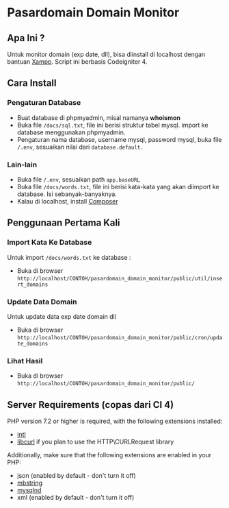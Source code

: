# Pasardomain Domain Monitor

## Apa Ini ?

Untuk monitor domain (exp date, dll), bisa diinstall di localhost dengan bantuan [Xampp](https://www.apachefriends.org/index.html).
Script ini berbasis Codeigniter 4.


## Cara Install
### Pengaturan Database
- Buat database di phpmyadmin, misal namanya **whoismon**
- Buka file `/docs/sql.txt`, file ini berisi struktur tabel mysql. import ke database menggunakan phpmyadmin.
- Pengaturan nama database, username mysql, password mysql, buka file `/.env`, sesuaikan nilai dari `database.default.`

### Lain-lain
- Buka file `/.env`, sesuaikan path `app.baseURL`
- Buka file `/docs/words.txt`, file ini berisi kata-kata yang akan diimport ke database. Isi sebanyak-banyaknya.
- Kalau di localhost, install [Composer](https://getcomposer.org/)

## Penggunaan Pertama Kali
### Import Kata Ke Database
Untuk import `/docs/words.txt` ke database :
- Buka di browser `http://localhost/CONTOH/pasardomain_domain_monitor/public/util/insert_domains`

### Update Data Domain
Untuk update data exp date domain dll
- Buka di browser `http://localhost/CONTOH/pasardomain_domain_monitor/public/cron/update_domains`

### Lihat Hasil
- Buka di browser `http://localhost/CONTOH/pasardomain_domain_monitor/public/`

## Server Requirements (copas dari CI 4)

PHP version 7.2 or higher is required, with the following extensions installed: 

- [intl](http://php.net/manual/en/intl.requirements.php)
- [libcurl](http://php.net/manual/en/curl.requirements.php) if you plan to use the HTTP\CURLRequest library

Additionally, make sure that the following extensions are enabled in your PHP:

- json (enabled by default - don't turn it off)
- [mbstring](http://php.net/manual/en/mbstring.installation.php)
- [mysqlnd](http://php.net/manual/en/mysqlnd.install.php)
- xml (enabled by default - don't turn it off)
